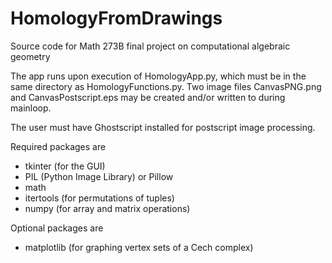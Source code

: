 # HomologyFromDrawings
Source code for Math 273B final project on computational algebraic geometry

The app runs upon execution of HomologyApp.py, which must be in the same directory as HomologyFunctions.py.
Two image files CanvasPNG.png and CanvasPostscript.eps may be created and/or written to during mainloop.

The user must have Ghostscript installed for postscript image processing.

Required packages are
- tkinter (for the GUI)
- PIL (Python Image Library) or Pillow
- math
- itertools (for permutations of tuples)
- numpy (for array and matrix operations)

Optional packages are
- matplotlib (for graphing vertex sets of a Cech complex)
